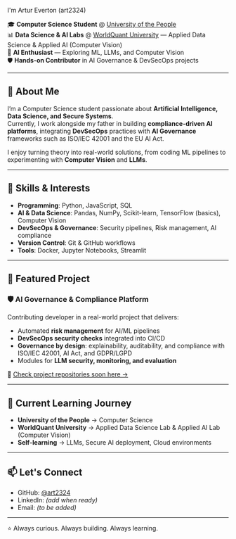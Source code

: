 I'm Artur Everton (art2324)

🎓 **Computer Science Student** @ [University of the People](https://www.uopeople.edu/)  
📊 **Data Science & AI Labs** @ [WorldQuant University](https://wqu.edu/) — Applied Data Science & Applied AI (Computer Vision)  
🤖 **AI Enthusiast** — Exploring ML, LLMs, and Computer Vision  
🛡️ **Hands-on Contributor** in AI Governance & DevSecOps projects  

---

## 🚀 About Me
I’m a Computer Science student passionate about **Artificial Intelligence, Data Science, and Secure Systems**.  
Currently, I work alongside my father in building **compliance-driven AI platforms**, integrating **DevSecOps** practices with **AI Governance** frameworks such as ISO/IEC 42001 and the EU AI Act.  

I enjoy turning theory into real-world solutions, from coding ML pipelines to experimenting with **Computer Vision** and **LLMs**.  

---

## 🔑 Skills & Interests
- **Programming**: Python, JavaScript, SQL  
- **AI & Data Science**: Pandas, NumPy, Scikit-learn, TensorFlow (basics), Computer Vision  
- **DevSecOps & Governance**: Security pipelines, Risk management, AI compliance  
- **Version Control**: Git & GitHub workflows  
- **Tools**: Docker, Jupyter Notebooks, Streamlit  

---

## 📂 Featured Project
### 🛡️ AI Governance & Compliance Platform
Contributing developer in a real-world project that delivers:
- Automated **risk management** for AI/ML pipelines  
- **DevSecOps security checks** integrated into CI/CD  
- **Governance by design**: explainability, auditability, and compliance with ISO/IEC 42001, AI Act, and GDPR/LGPD  
- Modules for **LLM security, monitoring, and evaluation**  

📌 [Check project repositories soon here →](#)  

---

## 🎯 Current Learning Journey
- **University of the People** → Computer Science  
- **WorldQuant University** → Applied Data Science Lab & Applied AI Lab (Computer Vision)  
- **Self-learning** → LLMs, Secure AI deployment, Cloud environments  

---

## 📫 Let's Connect
- GitHub: [@art2324](https://github.com/art2324)  
- LinkedIn: _(add when ready)_  
- Email: _(to be added)_  

---

⭐ Always curious. Always building. Always learning.  
